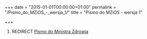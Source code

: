 +++
date = "2015-01-01T00:00:00+01:00"
permalink = "/Pismo_do_MZiOS_-_wersja_1/"
title = "Pismo do MZiOS - wersja 1"

+++

1.  REDIRECT [Pismo do Ministra Zdrowia](/atopedia/Pismo_do_Ministra_Zdrowia "wikilink")
